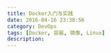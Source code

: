 ```yaml
---
title: Docker入门与实践
date: 2016-04-16 23:38:56
category: DevOps
tags: [Docker, 容器, 镜像, Linux]
description:
---
```

